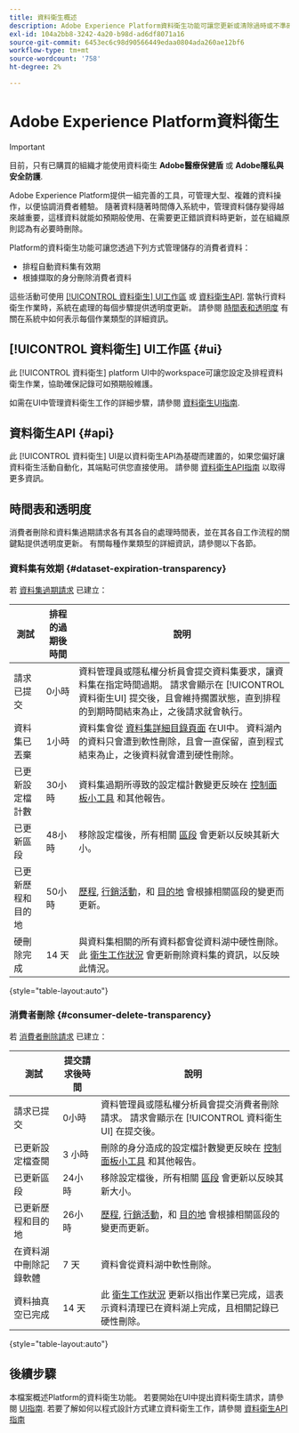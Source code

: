 ```yaml
---
title: 資料衛生概述
description: Adobe Experience Platform資料衛生功能可讓您更新或清除過時或不準確的記錄，以管理資料的生命週期。
exl-id: 104a2bb8-3242-4a20-b98d-ad6df8071a16
source-git-commit: 6453ec6c98d90566449edaa0804ada260ae12bf6
workflow-type: tm+mt
source-wordcount: '758'
ht-degree: 2%

---
```


# Adobe Experience Platform資料衛生

>[!IMPORTANT]
>
>目前，只有已購買的組織才能使用資料衛生 **Adobe醫療保健盾** 或 **Adobe隱私與安全防護**.

Adobe Experience Platform提供一組完善的工具，可管理大型、複雜的資料操作，以便協調消費者體驗。 隨著資料隨著時間傳入系統中，管理資料儲存變得越來越重要，這樣資料就能如預期般使用、在需要更正錯誤資料時更新，並在組織原則認為有必要時刪除。

Platform的資料衛生功能可讓您透過下列方式管理儲存的消費者資料：

* 排程自動資料集有效期
* 根據擷取的身分刪除消費者資料

這些活動可使用 [[!UICONTROL 資料衛生] UI工作區](#ui) 或 [資料衛生API](#api). 當執行資料衛生作業時，系統在處理的每個步驟提供透明度更新。 請參閱 [時間表和透明度](#timelines-and-transparency) 有關在系統中如何表示每個作業類型的詳細資訊。

## [!UICONTROL 資料衛生] UI工作區 {#ui}

此 [!UICONTROL 資料衛生] platform UI中的workspace可讓您設定及排程資料衛生作業，協助確保記錄可如預期般維護。

如需在UI中管理資料衛生工作的詳細步驟，請參閱 [資料衛生UI指南](./ui/overview.md).

## 資料衛生API {#api}

此 [!UICONTROL 資料衛生] UI是以資料衛生API為基礎而建置的，如果您偏好讓資料衛生活動自動化，其端點可供您直接使用。 請參閱 [資料衛生API指南](./api/overview.md) 以取得更多資訊。

## 時間表和透明度

消費者刪除和資料集過期請求各有其各自的處理時間表，並在其各自工作流程的關鍵點提供透明度更新。 有關每種作業類型的詳細資訊，請參閱以下各節。

### 資料集有效期 {#dataset-expiration-transparency}

若 [資料集過期請求](./ui/dataset-expiration.md) 已建立：

| 測試 | 排程的過期後時間 | 說明 |
| --- | --- | --- |
| 請求已提交 | 0小時 | 資料管理員或隱私權分析員會提交資料集要求，讓資料集在指定時間過期。 請求會顯示在 [!UICONTROL 資料衛生UI] 提交後，且會維持擱置狀態，直到排程的到期時間結束為止，之後請求就會執行。 |
| 資料集已丟棄 | 1小時 | 資料集會從 [資料集詳細目錄頁面](../catalog/datasets/user-guide.md) 在UI中。 資料湖內的資料只會遭到軟性刪除，且會一直保留，直到程式結束為止，之後資料就會遭到硬性刪除。 |
| 已更新設定檔計數 | 30小時 | 資料集過期所導致的設定檔計數變更反映在 [控制面板小工具](../dashboards/guides/profiles.md#profile-count-trend) 和其他報告。 |
| 已更新區段 | 48小時 | 移除設定檔後，所有相關 [區段](../segmentation/home.md) 會更新以反映其新大小。 |
| 已更新歷程和目的地 | 50小時 | [歷程](https://experienceleague.adobe.com/docs/journey-optimizer/using/orchestrate-journeys/about-journeys/journey.html), [行銷活動](https://experienceleague.adobe.com/docs/journey-optimizer/using/campaigns/get-started-with-campaigns.html)，和 [目的地](../destinations/home.md) 會根據相關區段的變更而更新。 |
| 硬刪除完成 | 14 天 | 與資料集相關的所有資料都會從資料湖中硬性刪除。 此 [衛生工作狀況](./ui/browse.md#view-details) 會更新刪除資料集的資訊，以反映此情況。 |

{style=&quot;table-layout:auto&quot;}

### 消費者刪除 {#consumer-delete-transparency}

若 [消費者刪除請求](./ui/delete-consumer.md) 已建立：

| 測試 | 提交請求後時間 | 說明 |
| --- | --- | --- |
| 請求已提交 | 0小時 | 資料管理員或隱私權分析員會提交消費者刪除請求。 請求會顯示在 [!UICONTROL 資料衛生UI] 在提交後。 |
| 已更新設定檔查閱 | 3 小時 | 刪除的身分造成的設定檔計數變更反映在 [控制面板小工具](../dashboards/guides/profiles.md#profile-count-trend) 和其他報告。 |
| 已更新區段 | 24小時 | 移除設定檔後，所有相關 [區段](../segmentation/home.md) 會更新以反映其新大小。 |
| 已更新歷程和目的地 | 26小時 | [歷程](https://experienceleague.adobe.com/docs/journey-optimizer/using/orchestrate-journeys/about-journeys/journey.html), [行銷活動](https://experienceleague.adobe.com/docs/journey-optimizer/using/campaigns/get-started-with-campaigns.html)，和 [目的地](../destinations/home.md) 會根據相關區段的變更而更新。 |
| 在資料湖中刪除記錄軟體 | 7 天 | 資料會從資料湖中軟性刪除。 |
| 資料抽真空已完成 | 14 天 | 此 [衛生工作狀況](./ui/browse.md#view-details) 更新以指出作業已完成，這表示資料清理已在資料湖上完成，且相關記錄已硬性刪除。 |

{style=&quot;table-layout:auto&quot;}

## 後續步驟

本檔案概述Platform的資料衛生功能。 若要開始在UI中提出資料衛生請求，請參閱 [UI指南](./ui/overview.md). 若要了解如何以程式設計方式建立資料衛生工作，請參閱 [資料衛生API指南](./api/overview.md)
